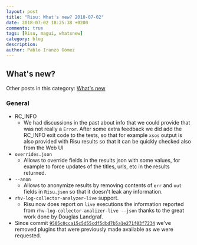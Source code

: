 ```yaml
---
layout: post
title: "Risu: What's new? 2018-07-02"
date: 2018-07-02 18:25:38 +0200
comments: true
tags: [Risu, magui, whatsnew]
category: blog
description:
author: Pablo Iranzo Gómez
---
```


## What's new?

Other posts in this category: [What's new]({tag}whatsnew)

### General

- RC_INFO
  - We had discussions in the past about info that we could provide that was not really a `Error`. After some extra feedback we did add the RC_INFO exit code to the tests, so that for example `xsos` output is also provided with Risu results so that it can be quickly checked also from the Web UI
- `overrides.json`
  - Allows to override fields in the results json with some values, for example to force updates of the titles, urls, etc in the results returned.
- `--anon`
  - Allows to anonymize results by removing contents of `err` and `out` fields in `Risu.json` so that it doesn't leak any information.
- `rhv-log-collector-analyzer-live` support.
  - Risu now does report on `live` executions the information reported from `rhv-log-collector-analizer-live --json` thanks to the great work done by Douglas Landgraf.
- Since commit [`9505c0cca15c5d55cdf5dbd7b5a1e271f03f7234`](https://github.com/Risuorg/Risu/commit/9505c0cca15c5d55cdf5dbd7b5a1e271f03f7234) we've removed plugins that were previously made available as we were requested.
